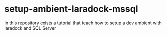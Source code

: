 # setup-ambient-laradock-mssql
In this repository exists a tutorial that teach how to setup a dev ambient with laradock and SQL Server
